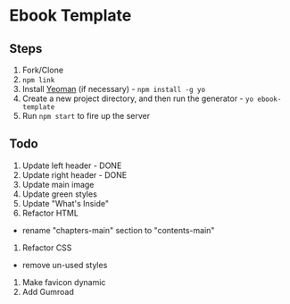 # Ebook Template

## Steps

1. Fork/Clone
1. `npm link`
1. Install [Yeoman](http://yeoman.io) (if necessary) - `npm install -g yo`
1. Create a new project directory, and then run the generator - `yo ebook-template`
1. Run `npm start` to fire up the server

## Todo

1. Update left header - DONE
1. Update right header - DONE
1. Update main image
1. Update green styles
1. Update "What's Inside"
1. Refactor HTML
  - rename "chapters-main" section to "contents-main"
1. Refactor CSS
  - remove un-used styles
1. Make favicon dynamic
1. Add Gumroad
